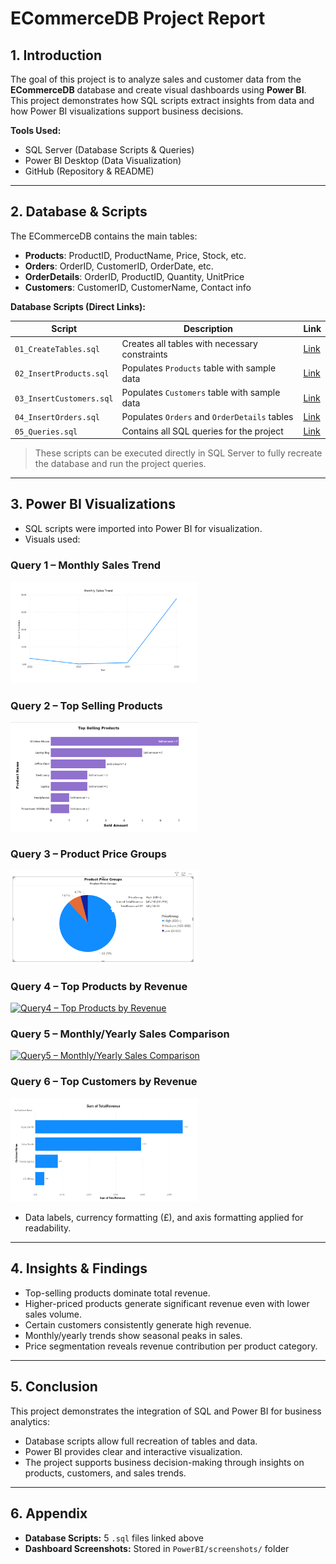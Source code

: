 
# ECommerceDB Project Report

## 1. Introduction
The goal of this project is to analyze sales and customer data from the **ECommerceDB** database and create visual dashboards using **Power BI**.  
This project demonstrates how SQL scripts extract insights from data and how Power BI visualizations support business decisions.

**Tools Used:**  
- SQL Server (Database Scripts & Queries)  
- Power BI Desktop (Data Visualization)  
- GitHub (Repository & README)  

---

## 2. Database & Scripts
The ECommerceDB contains the main tables:  

- **Products**: ProductID, ProductName, Price, Stock, etc.  
- **Orders**: OrderID, CustomerID, OrderDate, etc.  
- **OrderDetails**: OrderID, ProductID, Quantity, UnitPrice  
- **Customers**: CustomerID, CustomerName, Contact info  

**Database Scripts (Direct Links):**  

| Script | Description | Link |
|--------|------------|------|
| `01_CreateTables.sql` | Creates all tables with necessary constraints | [Link](Database/01_CreateTables.sql) |
| `02_InsertProducts.sql` | Populates `Products` table with sample data | [Link](Database/02_Insert_SampleData.sql) |
| `03_InsertCustomers.sql` | Populates `Customers` table with sample data | [Link](Database//03_Update_Delete_Examples.sql) |
| `04_InsertOrders.sql` | Populates `Orders` and `OrderDetails` tables | [Link](Database/04_Sample_Queries.sql) |
| `05_Queries.sql` | Contains all SQL queries for the project | [Link](Database/05_StoredProcedure_Trigger.sql) |


> These scripts can be executed directly in SQL Server to fully recreate the database and run the project queries.  

---

## 3. Power BI Visualizations
- SQL scripts were imported into Power BI for visualization.  
- Visuals used:

### Query 1 – Monthly Sales Trend
<a href="https://github.com/PinarBozyigit/ECommerceDB-Project/blob/main/PowerBI/screenshots/MonthlySalesTrend.png">
  <img src="https://github.com/PinarBozyigit/ECommerceDB-Project/blob/main/PowerBI/screenshots/MonthlySalesTrend.png" alt="Query1 – Monthly Sales Trend" width="300"/>
</a>

### Query 2 – Top Selling Products
<a href="https://github.com/PinarBozyigit/ECommerceDB-Project/blob/main/PowerBI/screenshots/TopSellingProducts.png">
  <img src="https://github.com/PinarBozyigit/ECommerceDB-Project/blob/main/PowerBI/screenshots/TopSellingProducts.png" alt="Query2 – Top Selling Products" width="300"/>
</a>

### Query 3 – Product Price Groups
<a href="https://github.com/PinarBozyigit/ECommerceDB-Project/blob/main/PowerBI/screenshots/ProductPriceGroups.png">
  <img src="https://github.com/PinarBozyigit/ECommerceDB-Project/blob/main/PowerBI/screenshots/ProductPriceGroups.png" alt="Query3 – Product Price Groups" width="300"/>
</a>

### Query 4 – Top Products by Revenue
<a href="https://github.com/PinarBozyigit/ECommerceDB-Project/blob/main/PowerBI/screenshots/TopProductsByRevenue.png">
  <img src="https://github.com/PinarBozyigit/ECommerceDB-Project/blob/main/PowerBI/screenshots/TopProductsByRevenue.png" alt="Query4 – Top Products by Revenue" width="300"/>
</a>

### Query 5 – Monthly/Yearly Sales Comparison
<a href="https://github.com/PinarBozyigit/ECommerceDB-Project/blob/main/PowerBI/screenshots/MonthlyYearlyComparison.png">
  <img src="https://github.com/PinarBozyigit/ECommerceDB-Project/blob/main/PowerBI/screenshots/MonthlyYearlyComparison.png" alt="Query5 – Monthly/Yearly Sales Comparison" width="300"/>
</a>

### Query 6 – Top Customers by Revenue
<a href="https://github.com/PinarBozyigit/ECommerceDB-Project/blob/main/PowerBI/screenshots/TopCustomersByRevenue.png">
  <img src="https://github.com/PinarBozyigit/ECommerceDB-Project/blob/main/PowerBI/screenshots/TopCustomersByRevenue.png" alt="Query6 – Top Customers by Revenue" width="300"/>
</a>

- Data labels, currency formatting (£), and axis formatting applied for readability.  

---

## 4. Insights & Findings
- Top-selling products dominate total revenue.  
- Higher-priced products generate significant revenue even with lower sales volume.  
- Certain customers consistently generate high revenue.  
- Monthly/yearly trends show seasonal peaks in sales.  
- Price segmentation reveals revenue contribution per product category.  

---

## 5. Conclusion
This project demonstrates the integration of SQL and Power BI for business analytics:  
- Database scripts allow full recreation of tables and data.  
- Power BI provides clear and interactive visualization.  
- The project supports business decision-making through insights on products, customers, and sales trends.  

---

## 6. Appendix
- **Database Scripts:** 5 `.sql` files linked above  
- **Dashboard Screenshots:** Stored in `PowerBI/screenshots/` folder  
